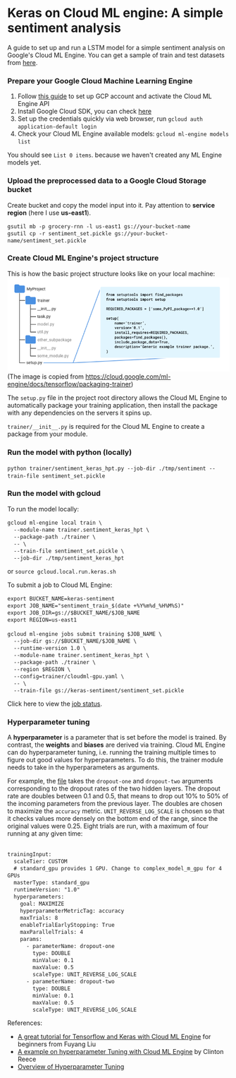 # Keras on Cloud ML engine: A simple sentiment analysis

A guide to set up and run a LSTM model for a simple sentiment analysis on Google's Cloud ML Engine. You can get a sample of train and test datasets from [here](https://github.com/liufuyang/kaggle-youtube-8m/tree/master/tf-learn/example-3-sentiment).

### Prepare your Google Cloud Machine Learning Engine
1. Follow [this guide](https://cloud.google.com/ml-engine/docs/quickstarts/command-line) to set up GCP account and activate the Cloud ML Engine API 
2. Install Google Cloud SDK, you can check [here](https://cloud.google.com/sdk/docs/)
3. Set up the credentials quickly via web browser, run
`gcloud auth application-default login`
4. Check your Cloud ML Engine available models:
`gcloud ml-engine models list`

You should see `List 0 items`. because we haven't created any ML Engine models yet.

### Upload the preprocessed data to a Google Cloud Storage bucket 
Create bucket and copy the model input into it. Pay attention to **service region** (here I use **us-east1**).

```
gsutil mb -p grocery-rnn -l us-east1 gs://your-bucket-name
gsutil cp -r sentiment_set.pickle gs://your-bucket-name/sentiment_set.pickle
```

### Create Cloud ML Engine's project structure 
This is how the basic project structure looks like on your local machine:
![project structure](img/recommended-project-structure.png?raw=true) \
(The image is copied from https://cloud.google.com/ml-engine/docs/tensorflow/packaging-trainer)

The `setup.py` file in the project root directory allows the Cloud ML Engine to automatically package your training application, then install the package with any dependencies on the servers it spins up.

`trainer/__init__.py` is required for the Cloud ML Engine to create a package from your module.

### Run the model with python (locally)
`python trainer/sentiment_keras_hpt.py --job-dir ./tmp/sentiment --train-file sentiment_set.pickle`

### Run the model with gcloud 
To run the model locally:
```
gcloud ml-engine local train \
  --module-name trainer.sentiment_keras_hpt \
  --package-path ./trainer \
  -- \
  --train-file sentiment_set.pickle \
  --job-dir ./tmp/sentiment_keras_hpt
```
or `source gcloud.local.run.keras.sh`

To submit a job to Cloud ML Engine:
```
export BUCKET_NAME=keras-sentiment
export JOB_NAME="sentiment_train_$(date +%Y%m%d_%H%M%S)"
export JOB_DIR=gs://$BUCKET_NAME/$JOB_NAME
export REGION=us-east1

gcloud ml-engine jobs submit training $JOB_NAME \
  --job-dir gs://$BUCKET_NAME/$JOB_NAME \
  --runtime-version 1.0 \
  --module-name trainer.sentiment_keras_hpt \
  --package-path ./trainer \
  --region $REGION \
  --config=trainer/cloudml-gpu.yaml \
  -- \
  --train-file gs://keras-sentiment/sentiment_set.pickle 
```

Click here to view the [job status](https://console.cloud.google.com/mlengine/jobs?project=zinc-chiller-213404).

### Hyperparameter tuning
A **hyperparameter** is a parameter that is set before the model is trained. By contrast, the **weights** and **biases** are derived via training.
Cloud ML Engine can do hyperparameter tuning, i.e. running the training multiple times to figure out good values for hyperparameters. To do this, the trainer module needs to take in the hyperparameters as arguments.

For example, the [file](https://github.com/uhoang/keras-cloud-ml-engine/blob/master/trainer/sentiment_keras_hpt.py) takes the `dropout-one` and `dropout-two` arguments corresponding to the dropout rates of the two hidden layers. The dropout rate are doubles between 0.1 and 0.5, that means to drop out 10% to 50% of the incoming parameters from the previous layer. The doubles are chosen to maximize the `accuracy` metric. `UNIT_REVERSE_LOG_SCALE` is chosen so that it checks values more densely on the bottom end of the range, since the original values were 0.25. Eight trials are run, with a maximum of four running at any given time:

```

trainingInput:
  scaleTier: CUSTOM
  # standard_gpu provides 1 GPU. Change to complex_model_m_gpu for 4 GPUs
  masterType: standard_gpu
  runtimeVersion: "1.0"
  hyperparameters:
    goal: MAXIMIZE
    hyperparameterMetricTag: accuracy
    maxTrials: 8
    enableTrialEarlyStopping: True
    maxParallelTrials: 4
    params:
      - parameterName: dropout-one
        type: DOUBLE
        minValue: 0.1
        maxValue: 0.5
        scaleType: UNIT_REVERSE_LOG_SCALE
      - parameterName: dropout-two
        type: DOUBLE
        minValue: 0.1
        maxValue: 0.5
        scaleType: UNIT_REVERSE_LOG_SCALE
```

References: 

  * [A great tutorial for Tensorflow and Keras with Cloud ML Engine](http://liufuyang.github.io/2017/04/02/just-another-tensorflow-beginner-guide-4.html) for beginners from Fuyang Liu
  * [A example on hyperparameter Tuning with Cloud ML Engine](https://github.com/clintonreece/keras-cloud-ml-engine) by Clinton Reece
  * [Overview of Hyperparameter Tuning](https://cloud.google.com/ml-engine/docs/tensorflow/hyperparameter-tuning-overview)

